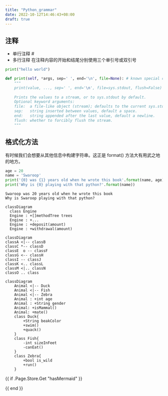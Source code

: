 ```yaml
---
title: "Python_grammar"
date: 2022-10-12T14:46:43+08:00
draft: true
---
```


## 注释

- 单行注释 #
- 多行注释 在注释内容的开始和结尾分别使用三个单引号或双引号

```python {linenos=true}
print("hello world")

def print(self, *args, sep=' ', end='\n', file=None): # known special case of print
    """
    print(value, ..., sep=' ', end='\n', file=sys.stdout, flush=False)
    
    Prints the values to a stream, or to sys.stdout by default.
    Optional keyword arguments:
    file:  a file-like object (stream); defaults to the current sys.stdout.
    sep:   string inserted between values, default a space.
    end:   string appended after the last value, default a newline.
    flush: whether to forcibly flush the stream.
    """
```

## 格式化方法

有时候我们会想要从其他信息中构建字符串。这正是 format() 方法大有用武之地的地方。

```python {linenos=true}
age = 20
name = 'Swaroop'
print('{0} was {1} years old when he wrote this book'.format(name, age))
print('Why is {0} playing with that python?'.format(name))
```

```
Swaroop was 20 years old when he wrote this book
Why is Swaroop playing with that python?
```

```mermaid
classDiagram
  class Engine
  Engine : +[]methodTree trees
  Engine : +...
  Engine : +deposit(amount)
  Engine : +withdrawal(amount)
```

``` mermaid
classDiagram 
classA <|-- classB   
classC *-- classD   
classE  o -- classF  
classG <-- classH   
classI -- classJ   
classK <.. classL   
classM <|.. classN   
classO .. class
```
```mermaid
classDiagram
    Animal <|-- Duck
    Animal <|-- Fish
    Animal <|-- Zebra
    Animal : +int age
    Animal : +String gender
    Animal: +isMammal()
    Animal: +mate()
    class Duck{
        +String beakColor
        +swim()
        +quack()
    }
    class Fish{
        -int sizeInFeet
        -canEat()
    }
    class Zebra{
        +bool is_wild
        +run()
    }
```

{{ if .Page.Store.Get "hasMermaid" }}
  <script src="https://cdn.jsdelivr.net/npm/mermaid/dist/mermaid.min.js"></script>
  <script>
    mermaid.initialize({ startOnLoad: true });
  </script>
{{ end }}